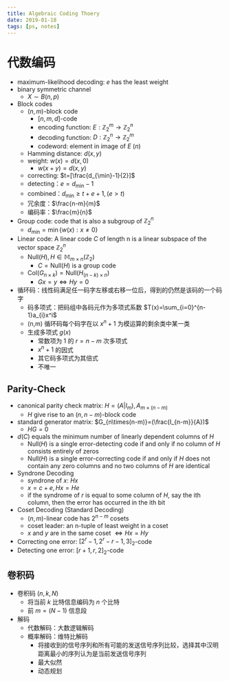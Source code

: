 ```yaml
---
title: Algebraic Coding Thoery
date: 2019-01-18
tags: [ps, notes]
---
```


# 代数编码

* maximum-likelihood decoding: $e$ has the least weight
* binary symmetric channel
  * $X\sim B(n,p)$
* Block codes
  * $(n,m)$-block code
    * $[n,m,d]$-code
    * encoding function: $E:\mathbb{Z}_2^m\rightarrow\mathbb{Z}_2^n$
    * decoding function: $D:\mathbb{Z}_2^n\rightarrow\mathbb{Z}_2^m$
    * codeword: element in image of $E$ ($n$)
  * Hamming distance: $d(x,y)$
  * weight: $w(x)=d(x,0)$
    * $w(x+y)=d(x,y)$
  * correcting: $t=[\frac{d_{\min}-1}{2}]$
  * detecting：$e=d_{\min}-1$
  * combined：$d_{\min}\geq t+e+1,(e>t)$
  * 冗余度：$\frac{n-m}{m}$
  * 编码率：$\frac{m}{n}$
* Group code: code that is also a subgroup of $\mathbb{Z}_2^n$
  * $d_{\min}=\min\{w(x):x\not=0\}$
* Linear code: A linear code $C$ of length n is a linear subspace of the vector space $\mathbb{Z}_2^n$
  * $\text{Null}(H), H \in\mathbb{M}_{m\times n}(\mathbb{Z}_2)$
    * $C=\text{Null}(H)$ is a group code
  * $\text{Col}(G_{n\times k})=\text{Null}(H_{(n-k)\times n})$
    * $Gx=y\iff Hy=0$
* 循环码：线性码满足任一码字左移或右移一位后，得到的仍然是该码的一个码字
  * 码多项式：把码组中各码元作为多项式系数 $T(x)=\sum_{i=0}^{n-1}a_{i}x^i$
  * (n,m) 循环码每个码字在以 $x^n+1$ 为模运算的剩余类中某一类
  * 生成多项式 $g(x)$
    * 常数项为 $1$ 的 $r=n-m$ 次多项式
    * $x^n+1$ 的因式
    * 其它码多项式为其倍式
    * 不唯一

## Parity-Check

* canonical parity check matrix: $H=(A|I_m),A_{m\times(n-m)}$
  * $H$ give rise to an $(n,n-m)$-block code
* standard generator matrix: $G_{n\times(n-m)}=(\frac{I_{n-m}}{A})$
  * $HG=0$
* $d(C)$ equals the minimum number of linearly dependent columns of $H$
  * $\text{Null}(H)$ is a single error-detecting code if and only if no column of $H$ consists entirely of zeros
  * $\text{Null}(H)$ is a single error-correcting code if and only if $H$ does not contain any zero columns and no two columns of $H$ are identical
* Syndrone Decoding
  * syndrone of $x$: $Hx$
  * $x=c+e,Hx=He$
  * if the syndrome of $r$ is equal to some column of $H$, say the ith column, then the error has occurred in the ith bit
* Coset Decoding (Standard Decoding)
  * $(n,m)$-linear code has $2^{n-m}$ cosets
  * coset leader: an n-tuple of least weight in a coset
  * $x$ and $y$ are in the same coset $\iff Hx=Hy$
* Correcting one error: $[2^r − 1, 2^r − r − 1, 3]_2$-code
* Detecting one error: $[r+1, r, 2]_2$-code

## 卷积码

* 卷积码 $(n,k,N)$
  * 将当前 $k$ 比特信息编码为 $n$ 个比特
  * 前 $m=(N-1)$ 信息段
* 解码
  * 代数解码：大数逻辑解码
  * 概率解码：维特比解码
    * 将接收到的信号序列和所有可能的发送信号序列比较，选择其中汉明距离最小的序列认为是当前发送信号序列
    * 最大似然
    * 动态规划
